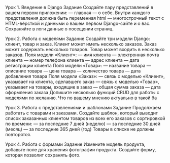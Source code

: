 Урок 1. Введение в Django
Задание
Создайте пару представлений в вашем первом приложении:
— главная
— о себе.
Внутри каждого представления должна быть переменная html — многострочный текст с HTML-вёрсткой и данными о вашем первом Django-сайте и о вас.
Сохраняйте в логи данные о посещении страниц.


Урок 2. Работа с моделями
Задание
Создайте три модели Django: клиент, товар и заказ.
Клиент может иметь несколько заказов. Заказ может содержать несколько товаров. Товар может входить в несколько заказов.
Поля модели «Клиент»:
— имя клиента
— электронная почта клиента
— номер телефона клиента
— адрес клиента
— дата регистрации клиента
Поля модели «Товар»:
— название товара
— описание товара
— цена товара
— количество товара
— дата добавления товара
Поля модели «Заказ»:
— связь с моделью «Клиент», указывает на клиента, сделавшего заказ
— связь с моделью «Товар», указывает на товары, входящие в заказ
— общая сумма заказа
— дата оформления заказа
Допишите несколько функций CRUD для работы с моделями по желанию. Что по вашему мнению актуально в такой ба


Урок 3. Работа с представлениями и шаблонами
Задание
Продолжаем работать с товарами и заказами.
Создайте шаблон, который выводит список заказанных клиентом товаров из всех его заказов с сортировкой по времени:
— за последние 7 дней (неделю)
— за последние 30 дней (месяц)
— за последние 365 дней (год)
Товары в списке не должны повторятся.

Урок 4. Работа с формами
Задание
Измените модель продукта, добавьте поле для хранения фотографии продукта.
Создайте форму, которая позволит сохранять фото.